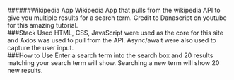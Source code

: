 ######Wikipedia App
Wikipedia App that pulls from the wikipedia API to give you multiple results for a search term. Credit to Danascript on youtube for this amazing tutorial.
<br>
###Stack Used
HTML, CSS, JavaScript were used as the core for this site and Axios was used to pull from the API. Async/await were also used to capture the user input.
<br>
###How to Use
Enter a search term into the search box and 20 results matching your search term will show. Searching a new term will show 20 new results.

